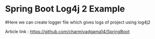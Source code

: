 # Spring Boot Log4j 2 Example
#Here we can create logger file which gives logs of project using log4j2 

Article link : https://github.com/charmivadgama14/SpringBoot